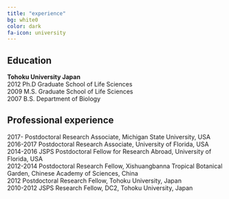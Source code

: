 ```yaml
---
title: "experience"
bg: white0
color: dark
fa-icon: university
---
```

## Education
**Tohoku University Japan**  
2012 Ph.D Graduate School of Life Sciences  
2009 M.S. Graduate School of Life Sciences  
2007 B.S. Department of Biology  

## Professional experience
2017- Postdoctoral Research Associate, Michigan State University, USA  
2016-2017 Postdoctoral Research Associate, University of Florida, USA  
2014-2016 JSPS Postdoctoral Fellow for Research Abroad, University of Florida, USA  
2012-2014 Postdoctoral Research Fellow, Xishuangbanna Tropical Botanical Garden, Chinese Academy of Sciences, China  
2012 Postdoctoral Research Fellow, Tohoku University, Japan  
2010-2012 JSPS Research Fellow, DC2, Tohoku University, Japan
